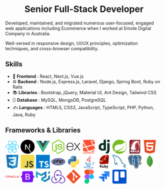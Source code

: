 <h1 align="center">
  Senior Full-Stack Developer
</h1>

Developed, maintained, and migrated numerous user-focused, engaged web applications including Ecommerce when I worked at Emote Digital Company in Australia.

Well-versed in responsive design, UI/UX principles, optimization techniques, and cross-browser compatibility.

## Skills

-   🎨 <b>Frontend</b> : React, Next.js, Vue.js
-   ⚙️ <b>Backend</b> : Node.js, Express.js, Laravel, Django, Spring Boot, Ruby on Rails
-   📚 <b>Libraries</b> : Bootstrap, jQuery, Material UI, Ant Design, Tailwind CSS
-   🗄️ <b>Database</b> : MySQL, MongoDB, PostgreSQL
-   ✍️ <b>Languages</b> : HTML5, CSS3, JavaScript, TypeScript, PHP, Python, Java, Ruby

## Frameworks & Libraries

<code><img alt="React" height="45" src="https://github.com/devicons/devicon/blob/master/icons/react/react-original.svg"/></code>
<code><img alt="Next" height="45" src="https://github.com/devicons/devicon/blob/master/icons/nextjs/nextjs-original.svg"/></code>
<code><img alt="Vue" height="45" src="https://github.com/devicons/devicon/blob/master/icons/vuejs/vuejs-original.svg"/></code>
<code><img alt="Nodejs" height="45" src="https://github.com/devicons/devicon/blob/master/icons/nodejs/nodejs-original.svg"/></code>
<code><img alt="Express" height="45" src="https://github.com/devicons/devicon/blob/master/icons/express/express-original.svg"></code>
<code><img alt="Laravel" height="45" src="https://github.com/devicons/devicon/blob/master/icons/laravel/laravel-plain-wordmark.svg"/></code>
<code><img alt="Django" height="45" src="https://github.com/devicons/devicon/blob/master/icons/django/django-plain.svg"></code>
<code><img alt="Spring" height="45" src="https://github.com/devicons/devicon/blob/master/icons/spring/spring-original.svg"/></code>
<code><img alt="Rails" height="45" src="https://github.com/devicons/devicon/blob/master/icons/rails/rails-original-wordmark.svg"></code>
<code><img alt="HTML5" height="45" src="https://github.com/devicons/devicon/blob/master/icons/html5/html5-plain.svg"/></code>
<code><img alt="CSS3" height="45" src="https://github.com/devicons/devicon/blob/master/icons/css3/css3-original.svg"/></code>
<code><img alt="JavaScript" height="45" src="https://github.com/devicons/devicon/blob/master/icons/javascript/javascript-original.svg"/></code>
<code><img alt="TypeScript" height="45" src="https://github.com/devicons/devicon/blob/master/icons/typescript/typescript-original.svg"/></code>
<code><img alt="PHP" height="45" src="https://github.com/devicons/devicon/blob/master/icons/php/php-original.svg"/></code>
<code><img alt="Python" height="45" src="https://raw.githubusercontent.com/devicons/devicon/master/icons/python/python-original.svg"/></code>
<code><img alt="Java" height="45" src="https://github.com/devicons/devicon/blob/master/icons/java/java-original.svg"/></code>
<code><img alt="Ruby" height="45" src="https://raw.githubusercontent.com/devicons/devicon/1119b9f84c0290e0f0b38982099a2bd027a48bf1/icons/ruby/ruby-original-wordmark.svg"></code>
<code><img alt="MySQL" height="45" src="https://github.com/devicons/devicon/blob/master/icons/mysql/mysql-original.svg"></code>
<code><img alt="PostgreSQL" height="45" src="https://github.com/devicons/devicon/blob/master/icons/postgresql/postgresql-original.svg"></code>
<code><img alt="MongoDB" height="45" src="https://github.com/devicons/devicon/blob/master/icons/mongodb/mongodb-original.svg"></code>
<code><img alt="Oracle" height="45" src="https://github.com/devicons/devicon/blob/master/icons/oracle/oracle-original.svg"/></code>
<code><img alt="BootStrap" height="45" src="https://github.com/devicons/devicon/blob/master/icons/bootstrap/bootstrap-original.svg"></code>
<code><img alt="Material UI" height="45" src="https://github.com/devicons/devicon/blob/master/icons/materialui/materialui-original.svg"></code>
<code><img alt="Redux" height="45" src="https://github.com/devicons/devicon/blob/master/icons/redux/redux-original.svg"/></code>
<code><img alt="Git" height="45" src="https://github.com/devicons/devicon/blob/master/icons/git/git-original.svg"></code>
<code><img alt="Figma" height="45" src="https://github.com/devicons/devicon/blob/master/icons/figma/figma-original.svg"/></code>
<code><img alt="Jira" height="45" src="https://github.com/devicons/devicon/blob/master/icons/jira/jira-original.svg"></code>
<code><img alt="Trello" height="45" src="https://github.com/devicons/devicon/blob/master/icons/trello/trello-plain.svg"></code>
